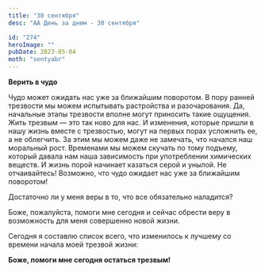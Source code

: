 ```yaml
---
title: "30 сентября"
desc: "АА День за днем - 30 сентября"

id: "274"
heroImage: ""
pubDate: 2023-05-04
moth: "sentyabr"
---
```


**Верить в чудо**

Чудо может ожидать нас уже за ближайшим поворотом. В пору ранней трезвости мы
можем испытывать растройства и разочарования. Да, начальные этапы трезвости
вполне могут приносить такие ощущения. Жить трезвым — это так ново для нас. И
изменения, которые пришли в нашу жизнь вместе с трезвостью, могут на первых
порах усложнить ее, а не облегчить. За этим мы можем даже не замечать, что
начался наш моральный рост. Временами мы можем скучать по тому подъему,
который давала нам наша зависимость при употреблении химических веществ. И
жизнь порой начинает казаться серой и унылой. Не отчаивайтесь! Возможно, что
чудо ожидает нас уже за ближайшим поворотом!

Достаточно ли у меня веры в то, что все обязательно наладится?

Боже, пожалуйста, помоги мне сегодня и сейчас обрести веру в возможность для
меня совершенно новой жизни.

Сегодня я составлю список всего, что изменилось к лучшему со времени начала
моей трезвой жизни:

**Боже, помоги мне сегодня остаться трезвым!**
